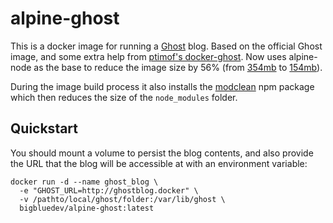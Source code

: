 # alpine-ghost

This is a docker image for running a [Ghost](https://github.com/TryGhost/Ghost) blog. Based on the official Ghost image, and some extra help from [ptimof's docker-ghost](https://github.com/ptimof/docker-ghost). Now uses alpine-node as the base to reduce the image size by 56% (from [354mb](https://imagelayers.iron.io/?images=ghost:latest) to [154mb](https://imagelayers.iron.io/?images=bigbluedev%2Falpine-ghost:latest)). 

During the image build process it also installs the [modclean](https://www.npmjs.com/package/modclean) npm package which then reduces the size of the `node_modules` folder.

## Quickstart

You should mount a volume to persist the blog contents, and also provide the URL that the blog will be accessible at with an environment variable:

    docker run -d --name ghost_blog \
      -e "GHOST_URL=http://ghostblog.docker" \
      -v /pathto/local/ghost/folder:/var/lib/ghost \
      bigbluedev/alpine-ghost:latest
